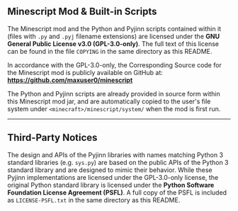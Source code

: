 ## Minescript Mod & Built-in Scripts

The Minescript mod and the Python and Pyjinn scripts contained within it (files with `.py` and
`.pyj` filename extensions) are licensed under the
**GNU General Public License v3.0 (GPL-3.0-only)**. The full text of this license can be found in
the file `COPYING` in the same directory as this README.

In accordance with the GPL-3.0-only, the Corresponding Source code for the Minescript mod is publicly
available on GitHub at:
**https://github.com/maxuser0/minescript**

The Python and Pyjinn scripts are already provided in source form within this Minescript mod jar,
and are automatically copied to the user's file system under `<minecraft>/minescript/system/` when
the mod is first run.

---
## Third-Party Notices

The design and APIs of the Pyjinn libraries with names matching Python 3 standard libraries (e.g.
`sys.py`) are based on the public APIs of the Python 3 standard library and are designed to mimic
their behavior. While these Pyjinn implementations are licensed under the GPL-3.0-only license, the
original Python standard library is licensed under the
**Python Software Foundation License Agreement (PSFL)**. A full copy of the PSFL is included as
`LICENSE-PSFL.txt` in the same directory as this README.